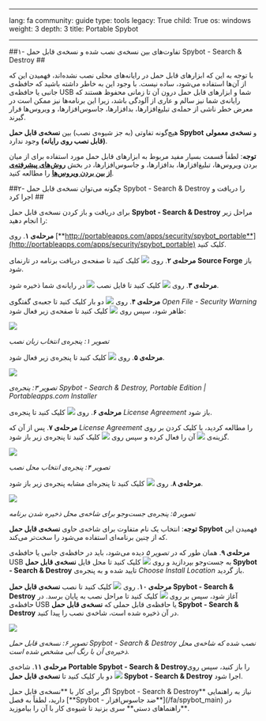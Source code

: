 

---

lang: fa
community: guide
type: tools
legacy: True
child: True
os: windows
weight: 3
depth: 3
title: Portable Spybot

---

##۱- تفاوت‌های بین نسخه‌ی نصب شده و نسخه‌ی قابل حمل Spybot - Search & Destroy ##

با توجه به این که ابزارهای قابل حمل در رایانه‌های محلی نصب نشده‌اند، فهمیدن این که از آن‌ها استفاده می‌شود، ساده نیست. با وجود این به خاطر داشته باشید که حافظه‌ی جانبی یا حافظه‌ی USB شما و ابزارهای قابل حمل درون آن تا زمانی محفوظ هستند که رایانه‌ی شما نیز سالم و عاری از آلودگی باشد، زیرا این برنامه‌ها نیز ممکن است در معرض خطر ناشی از حمله‌ی تبلیغ‌افزارها، بدافزارها، جاسوس‌افزارها، و ویروس‌ها قرار گیرند.

هیچ‌گونه تفاوتی (به جز شیوه‌ی نصب) بین **نسخه‌ی قابل حمل Spybot** و **نسخه‌ی معمولی (قابل نصب روی رایانه)** وجود ندارد.

**توجه**: لطفاً قسمت بسیار مفید مربوط به ابزارهای قابل حمل مورد استفاده برای از میان بردن ویروس‌ها، تبلیغ‌افزارها، بدافزارها، و جاسوس‌افزارها، در بخش [**روش‌های پیشرفته‌ی از بین بردن ویروس‌ها**](/fa/dealingwithviruses#4.9) را مطالعه کنید. 


##۲- چگونه می‌توان نسخه‌ی قابل حمل Spybot - Search & Destroy را دریافت و اجرا کرد ##

برای دریافت و باز کردن نسخه‌ی قابل حمل **Spybot - Search & Destroy** مراحل زیر را انجام دهید:

**مرحله‌ی ۱**. روی [**http://portableapps.com/apps/security/spybot_portable**](http://portableapps.com/apps/security/spybot_portable) کلیک کنید.

**مرحله‌ی ۲**. روی ![](/sbox/screen/spybotportable-en/01.png) کلیک کنید تا صفحه‌ی دریافت برنامه در تارنمای **Source Forge** باز شود.

**مرحله‌ی ۳**. روی ![](/sbox/screen/spybotportable-en/03.png) کلیک کنید تا فایل نصب ![](/sbox/screen/spybotportable-en/04.png) در رایانه‌ی شما ذخیره شود. 

**مرحله‌ی ۴**. روی ![](/sbox/screen/spybotportable-en/04.png) دو بار کلیک کنید تا جعبه‌ی گفتگوی *Open File - Security Warning* ظاهر شود، سپس روی ![](/sbox/screen/spybotportable-en/05.png) کلیک کنید تا صفحه‌ی زیر فعال شود:

![](/sbox/screen/spybotportable-en/06.png)

*تصویر ۱: پنجره‌ی انتخاب زبان نصب*

**مرحله‌ی ۵**. روی ![](/sbox/screen/spybotportable-en/07.png) کلیک کنید تا پنجره‌ی زیر فعال شود. 

![](/sbox/screen/spybotportable-en/08.png)

*تصویر ۳:‌ پنجره‌ی Spybot - Search & Destroy, Portable Edition | Portableapps.com Installer*

**مرحله‌ی ۶**. روی ![](/sbox/screen/spybotportable-en/09.png) کلیک کنید تا پنجره‌ی *License Agreement* باز شود.

**مرحله‌ی ۷**. پس از آن که *License Agreement* را مطالعه کردید، با کلیک کردن بر روی گزینه‌ی ![](/sbox/screen/spybotportable-en/10.png) آن را فعال کرده و سپس روی ![](/sbox/screen/spybotportable-en/09.png) کلیک کنید تا پنجره‌ی زیر باز شود. 

![](/sbox/screen/spybotportable-en/11.png)

*تصویر ۴: پنجره‌ی انتخاب محل نصب*

**مرحله‌ی ۸**. روی ![](/sbox/screen/spybotportable-en/12.png) کلیک کنید تا پنجره‌ای مشابه پنجره‌ی زیر باز شود.

![](/sbox/screen/spybotportable-en/13.png)

*تصویر ۵: پنجره‌ی جست‌وجو برای شاخه‌ی محل ذخیره شدن برنامه*

**توجه**: انتخاب یک نام متفاوت برای شاخه‌ی حاوی **نسخه‌ی قابل حمل Spybot** فهمیدن این که از چنین برنامه‌ای استفاده می‌شود را سخت‌تر می‌کند.

**مرحله‌ی ۹**. همان طور که در *تصویر ۵* دیده می‌شود، باید در حافظه‌ی جانبی یا حافظه‌ی USB به جست‌وجو بپردازید و روی ![](/sbox/screen/spybotportable-en/14.png) کلیک کنید تا محل فایل **نسخه‌ی قابل حمل Spybot - Search & Destroy** تایید شده و به پنجره‌ی *Choose Install Location* باز گردید. 

**مرحله‌ی ۱۰**. روی ![](/sbox/screen/spybotportable-en/15.png) کلیک کنید تا نصب **نسخه‌ی قابل حمل Spybot - Search & Destroy** آغاز شود، سپس بر روی ![](/sbox/screen/spybotportable-en/17.png) کلیک کنید تا مراحل نصب به پایان برسد. در حافظه‌ی USB یا حافظه‌ی قابل حملی که **نسخه‌ی قابل حمل Spybot - Search & Destroy** در آن ذخیره شده است، شاخه‌ی نصب را پیدا کنید. 

![](/sbox/screen/spybotportable-en/18.png)

*تصویر ۶: نسخه‌ی قابل حمل Spybot - Search & Destroy نصب شده که شاخه‌ی محل ذخیره‌ی آن با رنگ آبی مشخص شده است.*

**مرحله‌ی ۱۱**. شاخه‌ی **Portable Spybot - Search & Destroy**را باز کنید، سپس روی ![](/sbox/screen/spybotportable-en/19.png) دو بار کلیک کنید تا **نسخه‌ی قابل حمل Spybot - Search & Destroy** اجرا شود. 

<div class=getstarted markdown=1>
اگر برای کار با **نسخه‌ی قابل حمل Spybot - Search & Destroy** نیاز به راهنمایی دارید، لطفاً به فصل [**Spybot - ضد جاسوس‌افزار**](/fa/spybot_main) در **راهنماهای دستی** سری بزنید تا شیوه‌ی کار با آن را بیاموزید.
</div>

